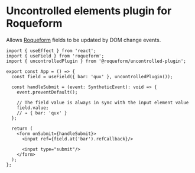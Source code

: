 # Uncontrolled elements plugin for Roqueform

Allows [Roqueform](https://github.com/smikhalevski/roqueform#readme) fields to be updated by DOM change events.

```tsx
import { useEffect } from 'react';
import { useField } from 'roqueform';
import { uncontrolledPlugin } from '@roqueform/uncontrolled-plugin';

export const App = () => {
  const field = useField({ bar: 'qux' }, uncontrolledPlugin());

  const handleSubmit = (event: SyntheticEvent): void => {
    event.preventDefault();

    // The field value is always in sync with the input element value
    field.value;
    // → { bar: 'qux' }
  };

  return (
    <form onSubmit={handleSubmit}>
      <input ref={field.at('bar').refCallback}/>

      <input type="submit"/>
    </form>
  );
};
```
